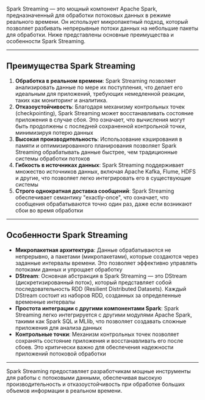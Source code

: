 
Spark Streaming — это мощный компонент Apache Spark, предназначенный для обработки потоковых данных в режиме реального времени. Он использует микропакетный подход, который позволяет разбивать непрерывные потоки данных на небольшие пакеты для обработки. Ниже представлены основные преимущества и особенности Spark Streaming.

---
## Преимущества Spark Streaming

1. **Обработка в реальном времени**: Spark Streaming позволяет анализировать данные по мере их поступления, что делает его идеальным для приложений, требующих немедленной реакции, таких как мониторинг и аналитика.
2. **Отказоустойчивость**: Благодаря механизму контрольных точек (checkpointing), Spark Streaming может восстанавливать состояние приложения в случае сбоя. Это означает, что вычисления могут быть продолжены с последней сохраненной контрольной точки, минимизируя потерю данных
3. **Высокая производительность**: Использование кэширования в памяти и оптимизированного планирования позволяет Spark Streaming обрабатывать данные быстрее, чем традиционные системы обработки потоков
4. **Гибкость в источниках данных**: Spark Streaming поддерживает множество источников данных, включая Apache Kafka, Flume, HDFS и другие, что позволяет легко интегрировать его в существующие системы
5. **Строго однократная доставка сообщений**: Spark Streaming обеспечивает семантику "exactly-once", что означает, что сообщения обрабатываются точно один раз, даже если возникают сбои во время обработки
---

## Особенности Spark Streaming

- **Микропакетная архитектура**: Данные обрабатываются не непрерывно, а пакетами (микропакетами), которые создаются через заданные интервалы времени. Это позволяет эффективно управлять потоками данных и упрощает обработку
- **DStream**: Основная абстракция в Spark Streaming — это DStream (дискретизированный поток), который представляет собой последовательность RDD (Resilient Distributed Datasets). Каждый DStream состоит из наборов RDD, созданных за определенные временные интервалы
- **Простота интеграции с другими компонентами Spark**: Spark Streaming легко интегрируется с другими модулями Apache Spark, такими как Spark SQL и MLlib, что позволяет создавать сложные приложения для анализа данных
- **Контрольные точки**: Механизм контрольных точек позволяет сохранять состояние приложения и восстанавливать его после сбоев. Это критически важно для обеспечения надежности приложений потоковой обработки
---

Spark Streaming предоставляет разработчикам мощные инструменты для работы с потоковыми данными, обеспечивая высокую производительность и отказоустойчивость при обработке больших объемов информации в реальном времени.